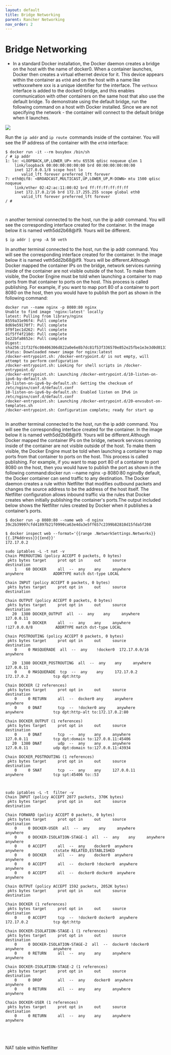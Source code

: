```yaml
---
layout: default
title: Bridge Networking
parent: Rancher Networking
nav_order: 2
---
```


# Bridge Networking


- In a standard Docker installation, the Docker daemon creates a bridge on the host with the name of docker0. 
When a container launches, Docker then creates a virtual ethernet device for it. This device appears within the container as `eth0` and on 
the host with a name like vethxxxwhere xxx is a unique identifier for the interface. The `vethxxx `interface is added to the docker0 bridge,
and this enables communication with other containers on the same host that also use the default bridge. To demonstrate using the default bridge, 
run the following command on a host with Docker installed.
Since we are not specifying the network - the container will connect to the default bridge when it launches.

![](https://raw.githubusercontent.com/sangam14/ContainerLabs/master/img/R-Bridge-Networking.png)

Run the `ip addr` and `ip route `commands inside of the container.  You will see the IP address of the container with the `eth0` interface:

```
$ docker run -it --rm busybox /bin/sh
/ # ip addr
1: lo: <LOOPBACK,UP,LOWER_UP> mtu 65536 qdisc noqueue qlen 1
    link/loopback 00:00:00:00:00:00 brd 00:00:00:00:00:00
    inet 127.0.0.1/8 scope host lo
       valid_lft forever preferred_lft forever
7: eth0@if8: <BROADCAST,MULTICAST,UP,LOWER_UP,M-DOWN> mtu 1500 qdisc noqueue 
    link/ether 02:42:ac:11:00:02 brd ff:ff:ff:ff:ff:ff
    inet 172.17.0.2/16 brd 172.17.255.255 scope global eth0
       valid_lft forever preferred_lft forever
/ # 



```
n another terminal connected to the host, run the ip addr command. You will see the corresponding interface created for the container.
In the image below it is named veth5dd2b68@if9. Yours will be different.

```
$ ip addr | grep -A 50 veth

```
In another terminal connected to the host, run the ip addr command. You will see the corresponding interface created for the container. In the image below it is named veth5dd2b68@if9. Yours will be different.Although Docker mapped the container IPs on the bridge, network services running inside of the container are not visible outside of the host. To make them visible, the Docker Engine must be told when launching a container to map ports from that container to ports on the host. This process is called publishing. 
For example, if you want to map port 80 of a container to port 8080 on the host, then you would have to publish the port as shown in the following command:

```
docker run --name nginx -p 8080:80 nginx
Unable to find image 'nginx:latest' locally
latest: Pulling from library/nginx
8559a31e96f4: Pull complete 
8d69e59170f7: Pull complete 
3f9f1ec1d262: Pull complete 
d1f5ff4f210d: Pull complete 
1e22bfa8652e: Pull complete 
Digest: sha256:21f32f6c08406306d822a0e6e8b7dc81f53f336570e852e25fbe1e3e3d0d0133
Status: Downloaded newer image for nginx:latest
/docker-entrypoint.sh: /docker-entrypoint.d/ is not empty, will attempt to perform configuration
/docker-entrypoint.sh: Looking for shell scripts in /docker-entrypoint.d/
/docker-entrypoint.sh: Launching /docker-entrypoint.d/10-listen-on-ipv6-by-default.sh
10-listen-on-ipv6-by-default.sh: Getting the checksum of /etc/nginx/conf.d/default.conf
10-listen-on-ipv6-by-default.sh: Enabled listen on IPv6 in /etc/nginx/conf.d/default.conf
/docker-entrypoint.sh: Launching /docker-entrypoint.d/20-envsubst-on-templates.sh
/docker-entrypoint.sh: Configuration complete; ready for start up


```
In another terminal connected to the host, run the ip addr command. You will see the corresponding interface created for the container. In the image below it is named veth5dd2b68@if9. Yours will be different.Although Docker mapped the container IPs on the bridge, network services running inside of the container are not visible outside of the host. To make them visible, the Docker Engine must be told when launching a container to map ports from that container to ports on the host. This process is called publishing. For example, if you want to map port 80 of a container to port 8080 on the host, then you would have to publish the port as shown in the following command:docker run --name nginx -p 8080:80 nginxBy default, the Docker container can send traffic to any destination. The Docker daemon creates a rule within Netfilter that modifies outbound packets and changes the source address to be the address of the host itself. The Netfilter configuration allows inbound traffic via the rules that Docker creates when initially publishing the container's ports.The output included below 
shows the Netfilter rules created by Docker when it publishes a container’s ports.

```
$ docker run -p 8080:80 --name web -d nginx
39c2b39997cfd41897b21f0990ca63e4da3e5ff657c2399b82810d15fda5f208

$ docker inspect web --format='{{range .NetworkSettings.Networks}}{{.IPAddress}}{{end}}'
172.17.0.2

```

```
sudo iptables -L -t nat -v
Chain PREROUTING (policy ACCEPT 0 packets, 0 bytes)
 pkts bytes target     prot opt in     out     source               destination         
    1    60 DOCKER     all  --  any    any     anywhere             anywhere             ADDRTYPE match dst-type LOCAL

Chain INPUT (policy ACCEPT 0 packets, 0 bytes)
 pkts bytes target     prot opt in     out     source               destination         

Chain OUTPUT (policy ACCEPT 0 packets, 0 bytes)
 pkts bytes target     prot opt in     out     source               destination         
   20  1380 DOCKER_OUTPUT  all  --  any    any     anywhere             127.0.0.11          
    0     0 DOCKER     all  --  any    any     anywhere            !127.0.0.0/8          ADDRTYPE match dst-type LOCAL

Chain POSTROUTING (policy ACCEPT 0 packets, 0 bytes)
 pkts bytes target     prot opt in     out     source               destination         
    0     0 MASQUERADE  all  --  any    !docker0  172.17.0.0/16        anywhere            

   20  1380 DOCKER_POSTROUTING  all  --  any    any     anywhere             127.0.0.11          
    0     0 MASQUERADE  tcp  --  any    any     172.17.0.2           172.17.0.2           tcp dpt:http

Chain DOCKER (2 references)
 pkts bytes target     prot opt in     out     source               destination         
    0     0 RETURN     all  --  docker0 any     anywhere             anywhere            
    0     0 DNAT       tcp  --  !docker0 any     anywhere             anywhere             tcp dpt:http-alt to:172.17.0.2:80

Chain DOCKER_OUTPUT (1 references)
 pkts bytes target     prot opt in     out     source               destination         
    0     0 DNAT       tcp  --  any    any     anywhere             127.0.0.11           tcp dpt:domain to:127.0.0.11:45406
   20  1380 DNAT       udp  --  any    any     anywhere             127.0.0.11           udp dpt:domain to:127.0.0.11:43934

Chain DOCKER_POSTROUTING (1 references)
 pkts bytes target     prot opt in     out     source               destination         
    0     0 SNAT       tcp  --  any    any     127.0.0.11           anywhere             tcp spt:45406 to::53
```

```


sudo iptables -L -t  filter -v
Chain INPUT (policy ACCEPT 2077 packets, 370K bytes)
 pkts bytes target     prot opt in     out     source               destination         

Chain FORWARD (policy ACCEPT 0 packets, 0 bytes)
 pkts bytes target     prot opt in     out     source               destination         
    0     0 DOCKER-USER  all  --  any    any     anywhere             anywhere            
    0     0 DOCKER-ISOLATION-STAGE-1  all  --  any    any     anywhere             anywhere            
    0     0 ACCEPT     all  --  any    docker0  anywhere             anywhere             ctstate RELATED,ESTABLISHED
    0     0 DOCKER     all  --  any    docker0  anywhere             anywhere            
    0     0 ACCEPT     all  --  docker0 !docker0  anywhere             anywhere            
    0     0 ACCEPT     all  --  docker0 docker0  anywhere             anywhere            

Chain OUTPUT (policy ACCEPT 1592 packets, 2052K bytes)
 pkts bytes target     prot opt in     out     source               destination         

Chain DOCKER (1 references)
 pkts bytes target     prot opt in     out     source               destination         
    0     0 ACCEPT     tcp  --  !docker0 docker0  anywhere             172.17.0.2           tcp dpt:http

Chain DOCKER-ISOLATION-STAGE-1 (1 references)
 pkts bytes target     prot opt in     out     source               destination         
    0     0 DOCKER-ISOLATION-STAGE-2  all  --  docker0 !docker0  anywhere             anywhere            
    0     0 RETURN     all  --  any    any     anywhere             anywhere            

Chain DOCKER-ISOLATION-STAGE-2 (1 references)
 pkts bytes target     prot opt in     out     source               destination         
    0     0 DROP       all  --  any    docker0  anywhere             anywhere            
    0     0 RETURN     all  --  any    any     anywhere             anywhere            

Chain DOCKER-USER (1 references)
 pkts bytes target     prot opt in     out     source               destination         
    0     0 RETURN     all  --  any    any     anywhere             anywhere     





```

NAT table within Netfilter

